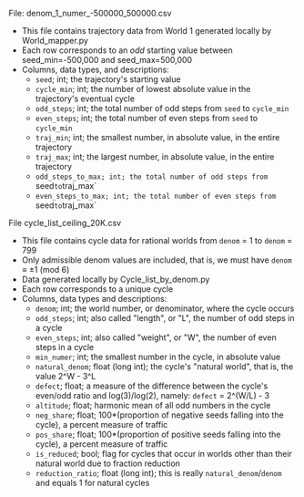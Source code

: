 File: denom_1_numer_-500000_500000.csv
* This file contains trajectory data from World 1 generated locally by World_mapper.py
* Each row corresponds to an *odd* starting value between seed_min=-500,000 and seed_max=500,000
* Columns, data types, and descriptions:
  * `seed`; int; the trajectory's starting value
  * `cycle_min`; int; the number of lowest absolute value in the trajectory's eventual cycle
  * `odd_steps`; int; the total number of odd steps from `seed` to `cycle_min`
  * `even_steps`; int; the total number of even steps from `seed` to `cycle_min`
  * `traj_min`; int; the smallest number, in absolute value, in the entire trajectory
  * `traj_max`; int; the largest number, in absolute value, in the entire trajectory
  * `odd_steps_to_max; int; the total number of odd steps from `seed` to `traj_max`
  * `even_steps_to_max; int; the total number of even steps from `seed` to `traj_max`
 
File cycle_list_ceiling_20K.csv
* This file contains cycle data for rational worlds from `denom` = 1 to `denom` = 799
* Only admissible denom values are included, that is, we must have `denom` ≡ ±1 (mod 6)
* Data generated locally by Cycle_list_by_denom.py
* Each row corresponds to a unique cycle
* Columns, data types and descriptions:
  * `denom`; int; the world number, or denominator, where the cycle occurs
  * `odd_steps`; int; also called "length", or "L", the number of odd steps in a cycle
  * `even_steps`; int; also called "weight", or "W", the number of even steps in a cycle
  * `min_numer`; int; the smallest number in the cycle, in absolute value
  * `natural_denom`; float (long int); the cycle's "natural world", that is, the value 2^W - 3^L
  * `defect`; float; a measure of the difference between the cycle's even/odd ratio and log(3)/log(2), namely: `defect` = 2^(W/L) - 3
  * `altitude`; float; harmonic mean of all odd numbers in the cycle
  * `neg_share`; float; 100*(proportion of negative seeds falling into the cycle), a percent measure of traffic
  * `pos_share`; float; 100*(proportion of positive seeds falling into the cycle), a percent measure of traffic
  * `is_reduced`; bool; flag for cycles that occur in worlds other than their natural world due to fraction reduction
  * `reduction_ratio`; float (long int); this is really `natural_denom`/`denom` and equals 1 for natural cycles

